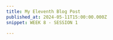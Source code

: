 ```yaml
---
title: My Eleventh Blog Post
published_at: 2024-05-11T15:00:00.000Z
snippet: WEEK 8 - SESSION 1

---
```







<!-- # This is h1

## This is h2

_underline_

**bold** -->
